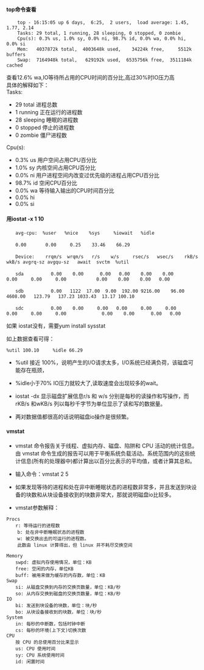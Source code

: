 
#### top命令查看
```
    top - 16:15:05 up 6 days,  6:25,  2 users,  load average: 1.45, 1.77, 2.14
    Tasks: 29 total, 1 running, 28 sleeping, 0 stopped, 0 zombie
    Cpu(s): 0.3% us, 1.0% sy, 0.0% ni, 98.7% id, 0.0% wa, 0.0% hi, 0.0% si
    Mem:   4037872k total,  4003648k used,    34224k free,     5512k buffers
    Swap:  7164948k total,   629192k used,  6535756k free,  3511184k cached
```
查看12.6% wa,IO等待所占用的CPU时间的百分比,高过30%时IO压力高   
具体的解释如下：   
Tasks:  

- 29 total 进程总数   
- 1 running 正在运行的进程数      
- 28 sleeping 睡眠的进程数     
- 0  stopped 停止的进程数    
- 0 zombie 僵尸进程数   

Cpu(s):   

- 0.3% us 用户空间占用CPU百分比   
- 1.0% sy 内核空间占用CPU百分比   
- 0.0% ni 用户进程空间内改变过优先级的进程占用CPU百分比   
- 98.7% id 空闲CPU百分比   
- 0.0% wa 等待输入输出的CPU时间百分比    
- 0.0% hi   
- 0.0% si  


#### 用iostat -x 1 10

```
　　avg-cpu:  %user   %nice    %sys     %iowait   %idle

　　0.00       0.00     0.25    33.46    66.29

　　Device:    rrqm/s  wrqm/s   r/s    w/s     rsec/s   wsec/s    rkB/s    wkB/s avgrq-sz avgqu-sz   await  svctm  %util

　　sda          0.00    0.00      0.00   0.00    0.00    0.00         0.00     0.00     0.00           0.00    0.00    0.00   0.00

　　sdb          0.00   1122  17.00  9.00  192.00 9216.00    96.00  4608.00   123.79   137.23 1033.43  13.17 100.10

　　sdc          0.00    0.00     0.00   0.00     0.00     0.00      0.00     0.00     0.00             0.00    0.00      0.00   0.00
```
如果 iostat没有，需要yum install sysstat　　   


如上数据查看可得：  
```
%util 100.10     %idle 66.29   
```

- %util 接近 100%，说明产生的I/O请求太多，I/O系统已经满负荷，该磁盘可能存在瓶颈，
- %idle小于70% IO压力就较大了,读取速度会出现较多的wait。

- iostat -dx 显示磁盘扩展信息r/s 和 w/s 分别是每秒的读操作和写操作，而rKB/s 和wKB/s 列以每秒千字节为单位显示了读和写的数据量。   
- 两对数据值都很高的话说明磁盘io操作是很频繁。


#### vmstat
- vmstat 命令报告关于线程、虚拟内存、磁盘、陷阱和 CPU 活动的统计信息。   
由 vmstat 命令生成的报告可以用于平衡系统负载活动。系统范围内的这些统计信息(所有的处理器中)都计算出以百分比表示的平均值，或者计算其总和。

- 输入命令：vmstat 2 5  
- 如果发现等待的进程和处在非中断睡眠状态的进程数非常多，并且发送到块设备的块数和从块设备接收到的块数非常大，那就说明磁盘io比较多。

- vmstat参数解释： 
```
Procs
　　r: 等待运行的进程数 
    b: 处在非中断睡眠状态的进程数 
    w: 被交换出去的可运行的进程数。
    此数由 linux 计算得出，但 linux 并不耗尽交换空间

Memory
　　swpd: 虚拟内存使用情况，单位：KB
　　free: 空闲的内存，单位KB
　　buff: 被用来做为缓存的内存数，单位：KB
Swap
　　si: 从磁盘交换到内存的交换页数量，单位：KB/秒
　　so: 从内存交换到磁盘的交换页数量，单位：KB/秒
IO
　　bi: 发送到块设备的块数，单位：块/秒
　　bo: 从块设备接收到的块数，单位：块/秒
System
　　in: 每秒的中断数，包括时钟中断
　　cs: 每秒的环境(上下文)切换次数
CPU
　　按 CPU 的总使用百分比来显示
　　us: CPU 使用时间
　　sy: CPU 系统使用时间
　　id: 闲置时间
```